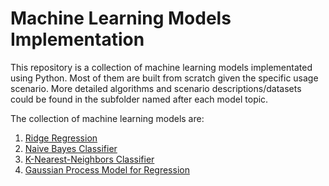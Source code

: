 # Machine Learning Models Implementation
This repository is a collection of machine learning models implementated using Python. Most of them are built from scratch given the specific usage scenario. More detailed algorithms and scenario descriptions/datasets could be found in the subfolder named after each model topic.

The collection of machine learning models are:
1. [Ridge Regression](/Ridge-Regression/README.md)
2. [Naive Bayes Classifier](/Naive-Bayes-Classifier/README.md)
3. [K-Nearest-Neighbors Classifier](/KNN-Classifier/README.md)
4. [Gaussian Process Model for Regression](/Gaussian-Process-Model-for-Regression/README.md)